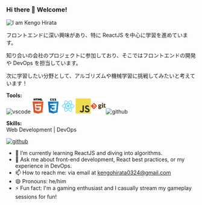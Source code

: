 ### Hi there 👋 Welcome!

![I am Kengo Hirata ](https://kenchanbomber.github.io/images/banner.png)

フロントエンドに深い興味があり、特に ReactJS を中心に学習を進めています。

知り合いの会社のプロジェクトに参加しており、そこではフロントエンドの開発や DevOps を担当しています。

次に学習したい分野として、アルゴリズムや機械学習に挑戦してみたいと考えています！

**Tools:**  
<img src='https://upload.wikimedia.org/wikipedia/commons/thumb/2/2d/Visual_Studio_Code_1.18_icon.svg/1200px-Visual_Studio_Code_1.18_icon.svg.png' alt='vscode' height='40'><img src='https://raw.githubusercontent.com/github/explore/80688e429a7d4ef2fca1e82350fe8e3517d3494d/topics/html/html.png' alt='html' height='40'><img src='https://raw.githubusercontent.com/github/explore/80688e429a7d4ef2fca1e82350fe8e3517d3494d/topics/css/css.png' alt='css' height='40'><img src='https://raw.githubusercontent.com/github/explore/80688e429a7d4ef2fca1e82350fe8e3517d3494d/topics/react/react.png' alt='reactjs' height='40'><img src='https://raw.githubusercontent.com/github/explore/80688e429a7d4ef2fca1e82350fe8e3517d3494d/topics/javascript/javascript.png' alt='js' height='40'><img src='https://raw.githubusercontent.com/github/explore/80688e429a7d4ef2fca1e82350fe8e3517d3494d/topics/git/git.png' alt='git' height='40'><img src='https://github.githubassets.com/images/modules/logos_page/GitHub-Mark.png' alt='github' height='40'>

**Skills:**  
Web Development | DevOps

<div data-iframe-width="150" data-iframe-height="270" data-share-badge-id="be115bc7-cceb-419e-80bc-9ff7b76da202" data-share-badge-host="https://www.credly.com"></div><script type="text/javascript" async src="//cdn.credly.com/assets/utilities/embed.js"></script>

[<img src='https://cdn.jsdelivr.net/npm/simple-icons@3.0.1/icons/github.svg' alt='github' height='40'>](https://github.com/kenchanbomber)

-   🌱 I’m currently learning ReactJS and diving into algorithms.
-   💬 Ask me about front-end development, React best practices, or my experience in DevOps.
-   📫 How to reach me: via email at kengohirata0324@gmail.com
-   😄 Pronouns: he/him
-   ⚡ Fun fact: I'm a gaming enthusiast and I casually stream my gameplay sessions for fun!
